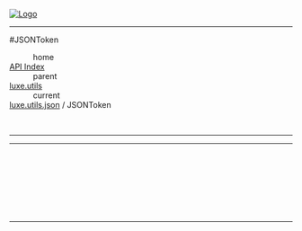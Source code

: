 
[![Logo](../../../../images/logo.png)](../../../../index.html)

---

#JSONToken


&emsp;&emsp;&emsp;home   
[API Index](../../../../api/index.html#luxe.utils)   
&emsp;&emsp;&emsp;parent    
[luxe.utils](../)     
&emsp;&emsp;&emsp;current    
[luxe.utils.json](./) / JSONToken

<br/>

---




---

&nbsp;   

&nbsp;   

&nbsp;   



&nbsp;
&nbsp;
&nbsp;

---  


&nbsp;   
&nbsp;   